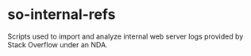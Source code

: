 # so-internal-refs
Scripts used to import and analyze internal web server logs provided by Stack Overflow under an NDA.
